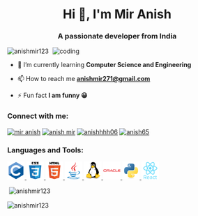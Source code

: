 <h1 align="center">Hi 👋, I'm Mir Anish</h1>
<h3 align="center">A passionate developer from India</h3>
<img align="right" alt="coding " width="400" src="https://www.google.com/url?sa=i&url=https%3A%2F%2Fgithub.com%2Frudrabarad%2FGifs&psig=AOvVaw2i-JsqZ__8v0u46hvda8rR&ust=1685719773807000&source=images&cd=vfe&ved=0CBEQjRxqFwoTCPj_5tSxov8CFQAAAAAdAAAAABAJ">
<p align="left"> <img src="https://komarev.com/ghpvc/?username=anishmir123&label=Profile%20views&color=0e75b6&style=flat" alt="anishmir123" /> </p>

- 🌱 I’m currently learning **Computer Science and Engineering**

- 📫 How to reach me **anishmir271@gmail.com**

- ⚡ Fun fact **I am funny 😀**

<h3 align="left">Connect with me:</h3>
<p align="left">
<a href="https://linkedin.com/in/mir anish" target="blank"><img align="center" src="https://raw.githubusercontent.com/rahuldkjain/github-profile-readme-generator/master/src/images/icons/Social/linked-in-alt.svg" alt="mir anish" height="30" width="40" /></a>
<a href="https://fb.com/anish mir" target="blank"><img align="center" src="https://raw.githubusercontent.com/rahuldkjain/github-profile-readme-generator/master/src/images/icons/Social/facebook.svg" alt="anish mir" height="30" width="40" /></a>
<a href="https://instagram.com/anishhhh06" target="blank"><img align="center" src="https://raw.githubusercontent.com/rahuldkjain/github-profile-readme-generator/master/src/images/icons/Social/instagram.svg" alt="anishhhh06" height="30" width="40" /></a>
<a href="https://www.leetcode.com/anish65" target="blank"><img align="center" src="https://raw.githubusercontent.com/rahuldkjain/github-profile-readme-generator/master/src/images/icons/Social/leet-code.svg" alt="anish65" height="30" width="40" /></a>
</p>

<h3 align="left">Languages and Tools:</h3>
<p align="left"> <a href="https://www.cprogramming.com/" target="_blank" rel="noreferrer"> <img src="https://raw.githubusercontent.com/devicons/devicon/master/icons/c/c-original.svg" alt="c" width="40" height="40"/> </a> <a href="https://www.w3schools.com/css/" target="_blank" rel="noreferrer"> <img src="https://raw.githubusercontent.com/devicons/devicon/master/icons/css3/css3-original-wordmark.svg" alt="css3" width="40" height="40"/> </a> <a href="https://www.w3.org/html/" target="_blank" rel="noreferrer"> <img src="https://raw.githubusercontent.com/devicons/devicon/master/icons/html5/html5-original-wordmark.svg" alt="html5" width="40" height="40"/> </a> <a href="https://www.java.com" target="_blank" rel="noreferrer"> <img src="https://raw.githubusercontent.com/devicons/devicon/master/icons/java/java-original.svg" alt="java" width="40" height="40"/> </a> <a href="https://www.linux.org/" target="_blank" rel="noreferrer"> <img src="https://raw.githubusercontent.com/devicons/devicon/master/icons/linux/linux-original.svg" alt="linux" width="40" height="40"/> </a> <a href="https://www.oracle.com/" target="_blank" rel="noreferrer"> <img src="https://raw.githubusercontent.com/devicons/devicon/master/icons/oracle/oracle-original.svg" alt="oracle" width="40" height="40"/> </a> <a href="https://www.python.org" target="_blank" rel="noreferrer"> <img src="https://raw.githubusercontent.com/devicons/devicon/master/icons/python/python-original.svg" alt="python" width="40" height="40"/> </a> <a href="https://reactjs.org/" target="_blank" rel="noreferrer"> <img src="https://raw.githubusercontent.com/devicons/devicon/master/icons/react/react-original-wordmark.svg" alt="react" width="40" height="40"/> </a> </p>

<p>&nbsp;<img align="center" src="https://github-readme-stats.vercel.app/api?username=anishmir123&show_icons=true&locale=en" alt="anishmir123" /></p>

<p><img align="center" src="https://github-readme-streak-stats.herokuapp.com/?user=anishmir123&" alt="anishmir123" /></p>
